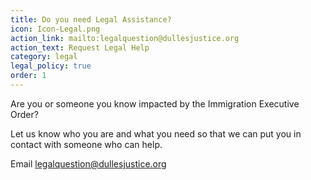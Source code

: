 ```yaml
---
title: Do you need Legal Assistance?
icon: Icon-Legal.png
action_link: mailto:legalquestion@dullesjustice.org
action_text: Request Legal Help
category: legal
legal_policy: true
order: 1
---
```


Are you or someone you know impacted by the Immigration Executive Order?

Let us know who you are and what you need so that we can put you in contact with
someone who can help.

Email [legalquestion@dullesjustice.org](mailto:legalquestion@dullesjustice.org)
